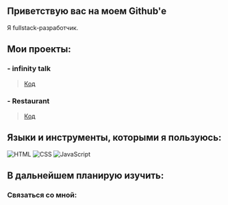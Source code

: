 ## Приветствую вас на моем Github'е

<p>Я fullstack-разработчик.</p>

## Мои проекты:
### - infinity talk 

> [Код]()

### - Restaurant
> [Код]()


## Языки и инструменты, которыми я пользуюсь:

![HTML](https://img.shields.io/badge/-HTML-000?style=for-the-badge&logo=html5)
![CSS](https://img.shields.io/badge/-CSS-000?style=for-the-badge&logo=css5)
![JavaScript](https://img.shields.io/badge/-JavaScript-000?style=for-the-badge&logo=JavaScript)

## В дальнейшем планирую изучить:



### Связаться со мной:

